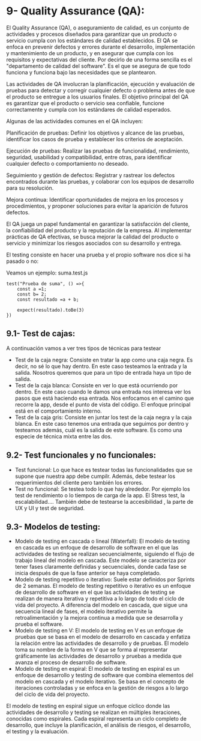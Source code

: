 # 9- Quality Assurance (QA):
El Quality Assurance (QA), o aseguramiento de calidad, es un conjunto de actividades y procesos diseñados para garantizar que un producto o servicio cumpla con los estándares de calidad establecidos. El QA se enfoca en prevenir defectos y errores durante el desarrollo, implementación y mantenimiento de un producto, y en asegurar que cumpla con los requisitos y expectativas del cliente. Por decirlo de una forma sencilla es el "departamento de calidad del software". Es el que se asegura de que todo funciona y funciona bajo las necesidades que se plantearon. 

Las actividades de QA involucran la planificación, ejecución y evaluación de pruebas para detectar y corregir cualquier defecto o problema antes de que el producto se entregue a los usuarios finales. El objetivo principal del QA es garantizar que el producto o servicio sea confiable, funcione correctamente y cumpla con los estándares de calidad esperados.

Algunas de las actividades comunes en el QA incluyen:

Planificación de pruebas: Definir los objetivos y alcance de las pruebas, identificar los casos de prueba y establecer los criterios de aceptación.

Ejecución de pruebas: Realizar las pruebas de funcionalidad, rendimiento, seguridad, usabilidad y compatibilidad, entre otras, para identificar cualquier defecto o comportamiento no deseado.

Seguimiento y gestión de defectos: Registrar y rastrear los defectos encontrados durante las pruebas, y colaborar con los equipos de desarrollo para su resolución.

Mejora continua: Identificar oportunidades de mejora en los procesos y procedimientos, y proponer soluciones para evitar la aparición de futuros defectos.

El QA juega un papel fundamental en garantizar la satisfacción del cliente, la confiabilidad del producto y la reputación de la empresa. Al implementar prácticas de QA efectivas, se busca mejorar la calidad del producto o servicio y minimizar los riesgos asociados con su desarrollo y entrega.

El testing consiste en hacer una prueba y el propio software nos dice si ha pasado o no: 

Veamos un ejemplo: suma.test.js 

```JS
test("Prueba de suma", () =>{
    const a =1;
    const b= 2;
    const resultado =a + b;

    expect(resultado).toBe(3)
})

```

## 9.1- Test de cajas:
A continuación vamos a ver tres tipos de técnicas para testear
- Test de la caja negra: Consiste en tratar la app como una caja negra. Es decir, no sé lo que hay dentro. En este caso testeamos la entrada y la salida. Nosotros queremos que para un tipo de entrada haya un tipo de salida. 
- Test de la caja blanca: Consiste en ver lo que está ocurriendo por dentro. En este caso cuando le damos una entrada nos interesa ver los pasos que está haciendo esa entrada. Nos enfocamos en el camino que recorre la app, desde el punto de vista del código. El enfoque principal está en el comportamiento interno. 
- Test de la caja gris: Consiste en juntar los test de la caja negra y la caja blanca. En este caso tenemos una entrada que seguimos por dentro y testeamos además, cuál es la salida de este software. Es como una especie de técnica mixta entre las dos. 

## 9.2- Test funcionales y no funcionales:
- Test funcional: Lo que hace es testear todas las funcionalidades que se supone que nuestra app debe cumpilr. Además, debe testear los requerimientos del cliente pero también los errores.  
- Test no funcional: Se testea todo lo que hay alrededor. Por ejemplo los test de rendimiento o lo tiempos de carga de la app. El Stress test, la escalabilidad.... También debe de testearse la accesibilidad , la parte de UX y UI y test de seguridad.  


## 9.3- Modelos de testing:
- Modelo de testing en cascada o lineal (Waterfall): El modelo de testing en cascada es un enfoque de desarrollo de software en el que las actividades de testing se realizan secuencialmente, siguiendo el flujo de trabajo lineal del modelo en cascada. Este modelo se caracteriza por tener fases claramente definidas y secuenciales, donde cada fase se inicia después de que la fase anterior se haya completado. 
- Modelo de testing repetitivo o iterativo: Suele estar definidos por Sprints de 2 semanas.  El modelo de testing repetitivo o iterativo es un enfoque de desarrollo de software en el que las actividades de testing se realizan de manera iterativa y repetitiva a lo largo de todo el ciclo de vida del proyecto. A diferencia del modelo en cascada, que sigue una secuencia lineal de fases, el modelo iterativo permite la retroalimentación y la mejora continua a medida que se desarrolla y prueba el software.
- Modelo de testing en V: El modelo de testing en V es un enfoque de pruebas que se basa en el modelo de desarrollo en cascada y enfatiza la relación entre las actividades de desarrollo y de pruebas. El modelo toma su nombre de la forma en V que se forma al representar gráficamente las actividades de desarrollo y pruebas a medida que avanza el proceso de desarrollo de software.
- Modelo de testing en espiral:
El modelo de testing en espiral es un enfoque de desarrollo y testing de software que combina elementos del modelo en cascada y el modelo iterativo. Se basa en el concepto de iteraciones controladas y se enfoca en la gestión de riesgos a lo largo del ciclo de vida del proyecto.

El modelo de testing en espiral sigue un enfoque cíclico donde las actividades de desarrollo y testing se realizan en múltiples iteraciones, conocidas como espirales. Cada espiral representa un ciclo completo de desarrollo, que incluye la planificación, el análisis de riesgos, el desarrollo, el testing y la evaluación.